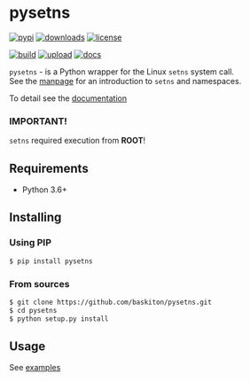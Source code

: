 # pysetns
[![pypi](https://img.shields.io/pypi/v/pysetns?logo=python&logoColor=white)](https://pypi.org/project/pysetns/)
[![downloads](https://img.shields.io/pypi/dm/pysetns?logo=python&logoColor=white)](https://pypi.org/project/pysetns/)
[![license](https://img.shields.io/pypi/l/pysetns?logo=open-source-initiative&logoColor=white)](https://github.com/baskiton/pysetns/blob/main/LICENSE)

[![build](https://img.shields.io/github/workflow/status/baskiton/pysetns/build?logo=github)](https://github.com/baskiton/pysetns/actions/workflows/build.yml)
[![upload](https://img.shields.io/github/workflow/status/baskiton/pysetns/upload?label=upload&logo=github)](https://github.com/baskiton/pysetns/actions/workflows/pypi-upload.yml)
[![docs](https://img.shields.io/readthedocs/pysetns?logo=readthedocs&logoColor=white)][documentation]

`pysetns` - is a Python wrapper for the Linux `setns` system call. \
See the [manpage][man_setns] for an introduction to `setns` and namespaces.

To detail see the [documentation][documentation]

### IMPORTANT!
`setns` required execution from **ROOT**!

## Requirements
 * Python 3.6+

## Installing
### Using PIP
```sh
$ pip install pysetns
```

### From sources
```sh
$ git clone https://github.com/baskiton/pysetns.git
$ cd pysetns
$ python setup.py install
```

## Usage
See [examples][examples]


[man_setns]: https://man7.org/linux/man-pages/man2/setns.2.html
[examples]: https://github.com/baskiton/pysetns/blob/main/examples
[documentation]: https://pysetns.readthedocs.io
